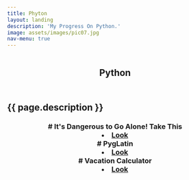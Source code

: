 ```yaml
---
title: Phyton
layout: landing
description: 'My Progress On Python.'
image: assets/images/pic07.jpg
nav-menu: true
---
```


<section id="banner" class="style2">
  <div class="inner">
  <span class="image">
  <img src="{{ site.baseurl }}/%7B%7B%20page.image%20%7D%7D" alt="">
</span>
  <header class="major">

<h1> Python </h1>

</header>
  <div class="content">

<h2> {{ page.description }} </h2>

</div>
</div>
</section>

<div id="main">
  <section id="one">
  <div class="inner"><header class="major">

<h3> 
# It's Dangerous to Go Alone! Take This <li><a href="/python/2017/02/14/It's_Dangerous_to_Go_Alone!_Take_This.html" class="button special small">Look</a></li> 
# PygLatin <li><a href="/python/2017/02/14/PygLatin.html.html" class="button special small">Look</a></li> 
# Vacation Calculator <li><a href="/python/2017/02/11/Vacation_Calculator.html" class="button special small">Look</a></li> 













